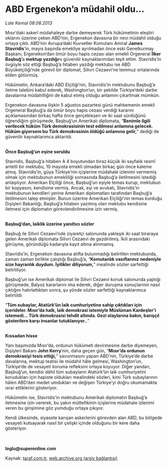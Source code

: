 # ABD Ergenekon’a müdahil oldu...

*Lale Kemal 08.08.2013*

<div class="yazi"><p>Mısır’daki askerî müdahaleye darbe demeyerek Türk hükümetinin 
eleştiri oklarını üzerine çeken ABD’nin, Ergenekon davasına bir nevi 
müdahil olduğu ortaya çıktı. ABD’nin Avrupa’daki Kuvvetler Komutanı 
Amiral <strong>James Stavridis</strong>’in, mayıs başında emekliye 
ayrılmadan önce eski Genelkurmay Başkanı, Ergenekon’dan ömür boyu hapis 
cezası alan emekli Orgeneral <strong>İlker Başbuğ</strong>’a <strong>mektup yazdığı</strong>nı
 güvenilir kaynaklarımdan teyit ettim. Stavridis’in övgüyle söz ettiği 
Başbuğ’a hitaben yazdığı mektubu ise ABD Büyükelçiliği’nde görevli bir 
diplomat, Silivri Cezaevi’ne temmuz ortalarında elden götürmüş.</p><p>Hükümetin,
 Ankara’daki ABD Elçiliği’nin, Stavridis’in mektubunu Başbuğ’a iletme 
talebini kabul ederek, Washington’un, bir şekilde Türkiye’deki darbe 
davalarına müdahilliğini de kabul etmiş olduğu anlamını çıkartmak 
mümkün.</p><p>Ergenekon davasına ilişkin 5 ağustos pazartesi günü 
mahkemenin emekli Orgeneral Başbuğ’a da ömür boyu hapis cezası verdiği 
kararını açıklamasından birkaç hafta önce gerçekleşen ve iki saat 
sürdüğünü öğrendiğim görüşmede, Başbuğ’un Amerikalı diplomata, “<strong>Benimle
 ilgili verilecek hüküm Türk demokrasisinin test edilmesi anlamına 
gelecek. Hüküm giyersem bu Türk demokrasinin öldüğü anlamına gelir,</strong>” dediği de güvenilir kaynaklarımca aktarıldı.</p><p><strong><br/>Önce Başbuğ’un eşine soruldu</strong></p><p>Stavridis,
 Başbuğ’a hitaben A 4 boyutundan biraz küçük iki sayfalık resmî antetli 
bir mektubu, 10 mayısta emekli olmadan birkaç gün önce kaleme almış. 
Stavridis’in, güya Türkiye’nin içişlerine müdahale izlenimi vermemiş 
olmak için mektubunun emekliliği sonrasında Başbuğ’a iletilmesini 
istediği anlaşılıyor. Amerikan Elçiliği önce, Başbuğ’un eşiyle temas 
kurup, mektubun bir kopyasını, kendisine vermiş. Ancak, eşi ve avukatı, 
Stavridis’in mektubunun kendileri yerine Amerikan diplomatları 
tarafından Başbuğ’a iletilmesini talep etmişler. Bunun üzerine Amerikan 
Elçiliği’nin temas kurduğu Dışişleri Bakanlığı, Başbuğ’a hitaben 
yazılmış olan mektubu kendisine iletmesi için diplomatın 
görevlendirilmesine izin vermiş.</p><p><strong><br/>Başbuğ’dan, laiklik üzerine yanıltıcı sözler</strong></p><p>Başbuğ
 ile Silivri Cezaevi’nde ziyaretçi salonunda yaklaşık iki saat biraraya 
gelen Amerikalı diplomata Silivri Cezaevi de gezdirilmiş. İkili 
arasındaki görüşme, göründüğü kadarıyla kayıt altına alınmamış.</p><p>Stavridis’in, Ergenekon davasına atıfta bulunmadığı belirtilen mektubunda, zaman zaman birlikte çalıştığı Başbuğ’a, “<strong>Komutanlık vasıflarınız nedeniyle size hayranlık duydum. İyilikler diliyorum,</strong>” mealinde sözler sarfettiği belirtiliyor.</p><p>Başbuğ’un
 ise Amerikalı diplomat ile Silivri Cezaevi konuk salonunda yaptığı 
görüşmede, Balyoz kararlarını ima ederek, diğer duruşma sonuçlarının 
nasıl çıktığını hatırlattıktan sonra, şu yönde sözler sarfettiği 
kaynaklarımca belirtildi:</p><p>“<strong>Tüm subaylar, Atatürk’ün 
laik cumhuriyetine sahip çıktıkları için içerideler. Mısır’da halk, laik
 demokrasi istemiyle Müslüman Kardeşler’i istemedi... Türk demokrasisi 
tehdit altında. Gezi olaylarına bakın, barışçıl gösterilere karşı 
insanlar tutuklanıyor..</strong>”</p><p><strong><br/>Kıssadan hisse</strong></p><p>Yanı başımızda Mısır’da, ordunun hükümeti devirmesine darbe diyemeyen, Dışişleri Bakanı <strong>John Kerry</strong>’nin, daha geçen gün, “<strong>Mısır’da ordunun demokrasiyi tesis ettiği,</strong>”
 savunmasını yapan ABD’nin, Türkiye’de darbe davalarına, mektup teatisi 
ile müdahil hâle gelmesi, Washington’un, Türkiye’de de vesayeti koruma 
refleksini ortaya koyuyor. Diğer yandan, Başbuğ’un, kendisi dâhil tüm 
subayların Atatürk’ün laik cumhuriyetini korudukları için hapiste 
oldukları mealindeki sözleri, kimi Türk subaylarının hâlen ABD’den medet
 umdukları ve değişen Türkiye’yi doğru okumamakta ısrar ettiklerini 
gösteriyor.</p><p>Hükümetin ise, Stavridis’in mektubunu Amerikalı 
diplomatın Başbuğ’a iletmesine izin vererek, bu yakın müttefikinin 
içişlerine müdahale izlenimi veren bu girişimine göz yumduğu ortaya 
çıkıyor.</p><p>Kendi ülkesinde, siyasete karışan askerlerini 
görevden alan ABD, bu bölgede vesayeti kutsayarak nasıl bir çelişki 
içinde olduğunu bir kere daha gösteriyor.<strong></strong></p><p><strong><br/><br/>loglu@superonline.com</strong><strong></strong></p>
</div>

Kaynak: [taraf.com.tr](m), [web.archive.org (arşiv bağlantısı)](http://web.archive.org/web/20130814133047/http://taraf.com.tr:80/lale-kemal/makale-abd-ergenekon-a-mudahil-oldu.htm)
